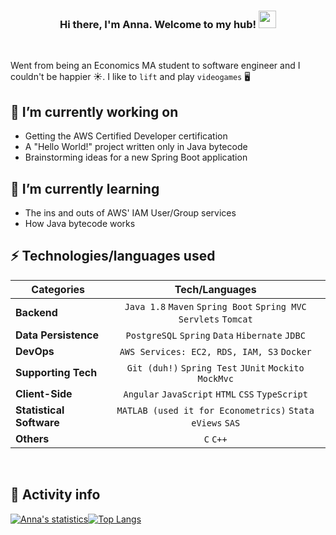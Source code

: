 <h3 align="center">
  Hi there, I'm Anna. Welcome to my hub!
  <img src="https://media.giphy.com/media/hvRJCLFzcasrR4ia7z/giphy.gif" width="28">
</h3>

<br>

Went from being an Economics MA student to software engineer and I couldn't be happier :sunny:. I like to `lift` and play `videogames` 🖥️
<br>

## 🔭 I’m currently working on

  - Getting the AWS Certified Developer certification
  - A "Hello World!" project written only in Java bytecode
  - Brainstorming ideas for a new Spring Boot application


## 🌱 I’m currently learning

  - The ins and outs of AWS' IAM User/Group services
  - How Java bytecode works
  
## ⚡ Technologies/languages used

  
| Categories        | Tech/Languages| 
| ------------- |:-------------:|
| **Backend**      | `Java 1.8` `Maven` `Spring Boot` `Spring MVC` `Servlets` `Tomcat` |
| **Data Persistence** | `PostgreSQL` `Spring` `Data` `Hibernate` `JDBC` |  
| **DevOps** | `AWS Services: EC2, RDS, IAM, S3` `Docker` |
| **Supporting Tech** | `Git (duh!)` `Spring Test` `JUnit` `Mockito` `MockMvc` |
| **Client-Side** | `Angular` `JavaScript` `HTML` `CSS` `TypeScript` |
| **Statistical Software** | `MATLAB (used it for Econometrics)` `Stata` `eViews` `SAS` |
| **Others** | `C` `C++`|
 
 <br>
 
 ## 👟 Activity info
 
 
<!-- Activity Table -->
[![Anna's statistics](https://github-readme-stats.vercel.app/api?username=xXStrawcakeXx&line_height=20&theme=noctis_minimus)](https://github.com/xXStrawcakeXx)[![Top Langs](https://github-readme-stats.vercel.app/api/top-langs/?username=xXStrawcakeXx&layout=compact&theme=noctis_minimus)](https://github.com/xXStrawcakeXx)

<!--
[![Ashutosh's github activity graph](https://activity-graph.herokuapp.com/graph?username=xXStrawcakeXx)](https://github.com/xXStrawcakeXx/github-readme-activity-graph)
-->
